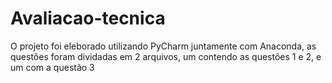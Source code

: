 # Avaliacao-tecnica
 O projeto foi eleborado utilizando PyCharm juntamente com Anaconda,
 as questões foram dividadas em 2 arquivos,
 um contendo as questões 1 e 2, e um com a questão 3
